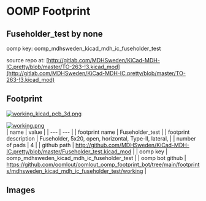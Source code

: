 # OOMP Footprint  
## Fuseholder_test  by none  
  
oomp key: oomp_mdhsweden_kicad_mdh_ic_fuseholder_test  
  
source repo at: [http://gitlab.com/MDHSweden/KiCad-MDH-IC.pretty/blob/master/TO-263-!3.kicad_mod](http://gitlab.com/MDHSweden/KiCad-MDH-IC.pretty/blob/master/TO-263-!3.kicad_mod)  
## Footprint  
  
[![working_kicad_pcb_3d.png](working_kicad_pcb_3d_600.png)](working_kicad_pcb_3d.png)  
  
[![working.png](working_600.png)](working.png)  
| name | value | 
| --- | --- | 
| footprint name | Fuseholder_test | 
| footprint description | Fuseholder, 5x20, open, horizontal, Type-II, lateral, | 
| number of pads | 4 | 
| github path | http://github.com/MDHSweden/KiCad-MDH-IC.pretty/blob/master/Fuseholder_test.kicad_mod | 
| oomp key | oomp_mdhsweden_kicad_mdh_ic_fuseholder_test | 
| oomp bot github | https://github.com/oomlout/oomlout_oomp_footprint_bot/tree/main/footprints/mdhsweden_kicad_mdh_ic_fuseholder_test/working | 
## Images  
